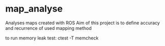 # map_analyse
Analyses maps created with ROS
Aim of this project is to define accuracy and recurrence of used mapping method

to run memory leak test: ctest -T memcheck
